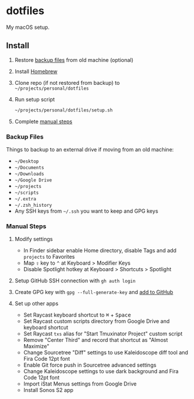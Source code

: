 # dotfiles

My macOS setup.

## Install

1. Restore [backup files](#backup-files) from old machine (optional)

2. Install [Homebrew](https://brew.sh/)

3. Clone repo (if not restored from backup) to `~/projects/personal/dotfiles`

3. Run setup script

    ```sh
    ~/projects/personal/dotfiles/setup.sh
    ```

4. Complete [manual steps](#manual-steps)

### Backup Files

Things to backup to an external drive if moving from an old machine:

- `~/Desktop`
- `~/Documents`
- `~/Downloads`
- `~/Google Drive`
- `~/projects`
- `~/scripts`
- `~/.extra`
- `~/.zsh_history`
- Any SSH keys from `~/.ssh` you want to keep and GPG keys

### Manual Steps

1. Modify settings

    - In Finder sidebar enable Home directory, disable Tags and add `projects` to Favorites
    - Map <kbd>⇪</kbd> key to <kbd>⌃</kbd> at Keyboard > Modifier Keys
    - Disable Spotlight hotkey at Keyboard > Shortcuts > Spotlight

2. Setup GitHub SSH connection with `gh auth login`

3. Create GPG key with `gpg --full-generate-key` and [add to GitHub](https://docs.github.com/en/github/authenticating-to-github/generating-a-new-gpg-key)

4. Set up other apps

    - Set Raycast keyboard shortcut to <kbd>⌘</kbd> + <kbd>Space</kbd>
    - Set Raycast custom scripts directory from Google Drive and keyboard shortcut
    - Set Raycast `txs` alias for "Start Tmuxinator Project" custom script
    - Remove "Center Third" and record that shortcut as "Almost Maximize"
    - Change Sourcetree "Diff" settings to use Kaleidoscope diff tool and Fira Code 12pt font
    - Enable Git force push in Sourcetree advanced settings
    - Change Kaleidoscope settings to use dark background and Fira Code 12pt font
    - Import iStat Menus settings from Google Drive
    - Install Sonos S2 app
